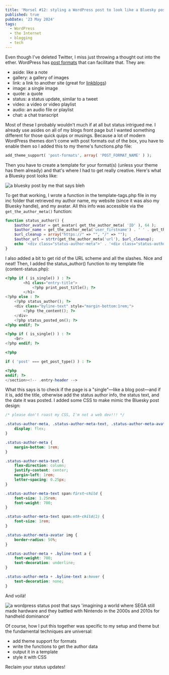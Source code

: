 ```yaml
---
title: 'Morsel #12: styling a WordPress post to look like a Bluesky post'
published: true
pubDate: '23 May 2024'
tags:
  - WordPress
  - the Internet
  - blogging
  - tech
---
```


Even though I've deleted Twitter, I miss just throwing a thought out into the ether. WordPress has [post formats](https://developer.wordpress.org/advanced-administration/wordpress/post-formats/) that can facilitate that. They are:

* aside: like a note
* gallery: a gallery of images
* link: a link to another site (great for [linkblogs](/linkblog/))
* image: a single image
* quote: a quote
* status: a status update, similar to a tweet
* video: a video or video playlist
* audio: an audio file or playlist
* chat: a chat transcript

Most of these I probably wouldn't much if at all but status intrigued me. I already use asides on all of my blogs front page but I wanted something different for those quick quips or musings. Because a lot of modern WordPress themes don't come with post formats out of the box, you have to enable them so I added this to my theme's functions.php file:

```php
add_theme_support( 'post-formats', array( 'POST_FORMAT_NAME' ) );
```

Then you have to create a template for your format(s) (unless your theme has them already) and that's where I had to get really creative. Here's what a Bluesky post looks like:

<img src="/images/bluesky-post.jpg" alt="a bluesky post by me that says bleh" loading="lazy" />

To get that working, I wrote a function in the template-tags.php file in my inc folder that retrieved my author name, my website (since it was also my Bluesky handle), and my avatar. All this info was accessible via the `get_the_author_meta()` function:

```php
function status_author() {
    $author_avatar = get_avatar( get_the_author_meta( 'ID' ), 64 );
    $author_name = get_the_author_meta('user_firstname') . ' ' . get_the_author_meta('user_lastname');
    $url_cleanup = array("https://" => "", "/" => "");
    $author_url = strtr(get_the_author_meta('url'), $url_cleanup);
    echo '<div class="status-author-meta">' . '<div class="status-author-meta-avatar">' . $author_avatar . '</div>' . '<div class="status-author-meta-text">' . '<span>' . $author_name. '</span>' . '<span>' . '@' . $author_url . '</span>' . '</div>' . '</div>';
}
```

I also added a bit to get rid of the URL scheme and all the slashes. Nice and neat! Then, I added the status_author() function to my template file (content-status.php):

```php   
<?php if ( is_single() ) : ?>
        <h1 class="entry-title">
            <?php print_post_title(); ?>
        </h1>
<?php else : ?>
    <?php status_author(); ?>
    <div class="byline-text" style="margin-bottom:1rem;">
        <?php the_content(); ?>                 
    </div>
    <?php status_posted_on(); ?>
<?php endif; ?>

<?php if ( is_single() ) : ?>
    <br>
<?php endif; ?>

<?php 

if ( 'post' === get_post_type() ) : ?>

<?php
endif; ?>
</section><!-- .entry-header -->
```

What this says is to check if the page is a "single"—like a blog post—and if it is, add the title, otherwise add the status author info, the status text, and the date it was posted. I added some CSS to make mimic the Bluesky post design:

```css
/* please don't roast my CSS, I'm not a web dev!!! */

.status-author-meta, .status-author-meta-text, .status-author-meta-avatar {
    display: flex;
}

.status-author-meta {
    margin-bottom: 1rem;
}

.status-author-meta-text {
    flex-direction: column;
    justify-content: center;
    margin-left: 1rem;
    letter-spacing: 0.25px;
}

.status-author-meta-text span:first-child {
    font-size: 1.25rem;
    font-weight: 700;
}

.status-author-meta-text span:nth-child(2) {
    font-size: 1rem;
}

.status-author-meta-avatar img {
    border-radius: 50%;
}

.status-author-meta + .byline-text a {
    font-weight: 700;
    text-decoration: underline;
}

.status-author-meta + .byline-text a:hover {
    text-decoration: none;
}
```

And <span lang="fr">voilà</span>!

<img src="/images/status-post.jpg" alt="a wordpress status post that says 'imagining a world where SEGA still made hardware and they battled with Nintendo in the 2000s and 2010s for handheld dominance'" loading="lazy" />

Of course, how I put this together was specific to my setup and theme but the fundamental techniques are universal:

* add theme support for formats
* write the functions to get the author data
* output it in a template
* style it with CSS

Reclaim your status updates!